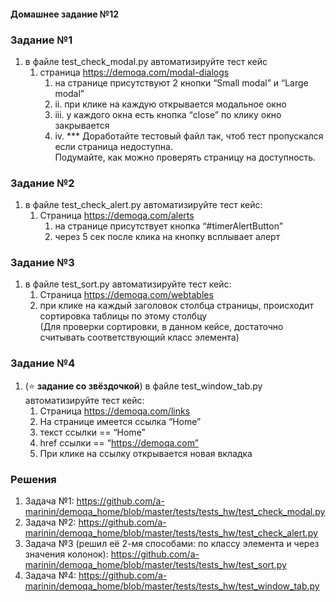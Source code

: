 #### Домашнее задание №12

### Задание №1
1. в файле test_check_modal.py автоматизируйте тест кейс
   1. страница https://demoqa.com/modal-dialogs
        1. на странице присутствуют 2 кнопки “Small modal” и “Large modal”
        2. ii. при клике на каждую открывается модальное окно
        3. iii. у каждого окна есть кнопка “close” по клику окно закрывается
        4. iv. *** Доработайте тестовый файл так, чтоб тест пропускался если страница недоступна.  
      Подумайте, как можно проверять страницу на доступность.

### Задание №2
1. в файле test_check_alert.py автоматизируйте тест кейс:
   1. Страница https://demoqa.com/alerts
      1. на странице присутствует кнопка “#timerAlertButton”
      2. через 5 сек после клика на кнопку всплывает алерт

### Задание №3
1. в файле test_sort.py автоматизируйте тест кейс:
   1. Страница https://demoqa.com/webtables
   2. при клике на каждый заголовок столбца страницы, происходит сортировка таблицы по этому столбцу  
   (Для проверки сортировки, в данном кейсе, достаточно считывать соответствующий класс элемента)


### Задание №4
1. (⭐ **задание со звёздочкой**) в файле test_window_tab.py автоматизируйте тест кейс:
   1. Страница https://demoqa.com/links
   2. На странице имеется ссылка “Home”
   3. текст ссылки == “Home”
   4. href ссылки == “https://demoqa.com”
   5. При клике на ссылку открывается новая вкладка


### Решения
1. Задача №1: https://github.com/a-marinin/demoqa_home/blob/master/tests/tests_hw/test_check_modal.py
2. Задача №2: https://github.com/a-marinin/demoqa_home/blob/master/tests/tests_hw/test_check_alert.py
3. Задача №3 (решил её 2-мя способами: по классу элемента и через значения колонок): https://github.com/a-marinin/demoqa_home/blob/master/tests/tests_hw/test_sort.py
4. Задача №4: https://github.com/a-marinin/demoqa_home/blob/master/tests/tests_hw/test_window_tab.py
